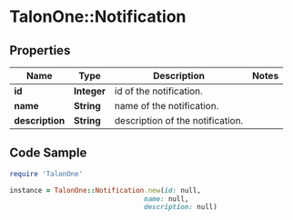 # TalonOne::Notification

## Properties

Name | Type | Description | Notes
------------ | ------------- | ------------- | -------------
**id** | **Integer** | id of the notification. | 
**name** | **String** | name of the notification. | 
**description** | **String** | description of the notification. | 

## Code Sample

```ruby
require 'TalonOne'

instance = TalonOne::Notification.new(id: null,
                                 name: null,
                                 description: null)
```


